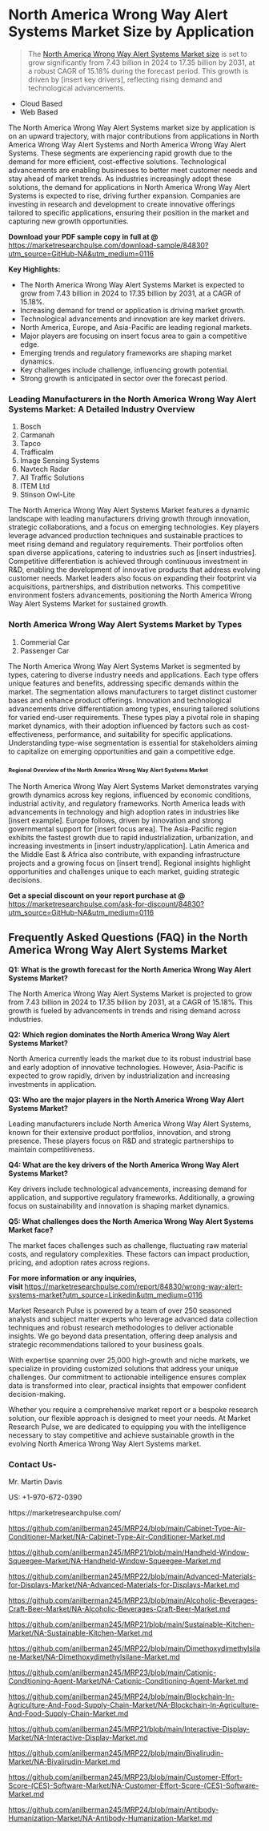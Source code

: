 <h1>North America Wrong Way Alert Systems Market&nbsp;Size by Application</h1><blockquote><p>The <a href="https://marketresearchpulse.com/download-sample/84830?utm_source=GitHub-NA&amp;utm_medium=0116">North America Wrong Way Alert Systems Market size</a> is set to grow significantly from 7.43 billion in 2024 to 17.35 billion by 2031, at a robust CAGR of 15.18% during the forecast period. This growth is driven by [insert key drivers], reflecting rising demand and technological advancements.</p></blockquote><ul><li>Cloud Based<li> Web Based</li></ul><p>The North America Wrong Way Alert Systems market size by application is on an upward trajectory, with major contributions from applications in North America Wrong Way Alert Systems and North America Wrong Way Alert Systems. These segments are experiencing rapid growth due to the demand for more efficient, cost-effective solutions. Technological advancements are enabling businesses to better meet customer needs and stay ahead of market trends. As industries increasingly adopt these solutions, the demand for applications in North America Wrong Way Alert Systems is expected to rise, driving further expansion. Companies are investing in research and development to create innovative offerings tailored to specific applications, ensuring their position in the market and capturing new growth opportunities.</p><p><strong>Download your PDF sample copy in full at @ </strong><a href="https://marketresearchpulse.com/download-sample/84830?utm_source=GitHub-NA&amp;utm_medium=0116">https://marketresearchpulse.com/download-sample/84830?utm_source=GitHub-NA&amp;utm_medium=0116</a></p><p><strong>Key Highlights: </strong></p><ul><li>The North America Wrong Way Alert Systems Market is expected to grow from 7.43 billion in 2024 to 17.35 billion by 2031, at a CAGR of 15.18%.</li><li>Increasing demand for trend or application is driving market growth.</li><li>Technological advancements and innovation are key market drivers.</li><li>North America, Europe, and Asia-Pacific are leading regional markets.</li><li>Major players are focusing on insert focus area to gain a competitive edge.</li><li>Emerging trends and regulatory frameworks are shaping market dynamics.</li><li>Key challenges include challenge, influencing growth potential.</li><li>Strong growth is anticipated in sector over the forecast period.</li></ul><h3>Leading Manufacturers in the North America Wrong Way Alert Systems Market: A Detailed Industry Overview</h3><ol><li>Bosch</li><li>Carmanah</li><li>Tapco</li><li>Trafficalm</li><li>Image Sensing Systems</li><li>Navtech Radar</li><li>All Traffic Solutions</li><li>ITEM Ltd</li><li>Stinson Owl-Lite</li></ol><div class="flex max-w-full flex-col flex-grow"><div class="min-h-8 text-message flex w-full flex-col items-end gap-2 whitespace-normal break-words [.text-message+&amp;]:mt-5" dir="auto" data-message-author-role="assistant" data-message-id="fd8432e4-4910-450d-b182-61b7bfb0a01f" data-message-model-slug="gpt-4o"><div class="flex w-full flex-col gap-1 empty:hidden first:pt-[3px]"><div class="markdown prose w-full break-words dark:prose-invert light"><p>The North America Wrong Way Alert Systems Market features a dynamic landscape with leading manufacturers driving growth through innovation, strategic collaborations, and a focus on emerging technologies. Key players leverage advanced production techniques and sustainable practices to meet rising demand and regulatory requirements. Their portfolios often span diverse applications, catering to industries such as [insert industries]. Competitive differentiation is achieved through continuous investment in R&amp;D, enabling the development of innovative products that address evolving customer needs. Market leaders also focus on expanding their footprint via acquisitions, partnerships, and distribution networks. This competitive environment fosters advancements, positioning the North America Wrong Way Alert Systems Market for sustained growth.</p></div></div></div></div><h3>North America Wrong Way Alert Systems Market by Types</h3><ol><li>Commerial Car<li> Passenger Car</li></ol><div class="flex max-w-full flex-col flex-grow"><div class="min-h-8 text-message flex w-full flex-col items-end gap-2 whitespace-normal break-words [.text-message+&amp;]:mt-5" dir="auto" data-message-author-role="assistant" data-message-id="084470be-0bb7-4664-bddf-5156b4f41249" data-message-model-slug="gpt-4o-mini"><div class="flex w-full flex-col gap-1 empty:hidden first:pt-[3px]"><div class="markdown prose w-full break-words dark:prose-invert light"><p>The North America Wrong Way Alert Systems Market is segmented by types, catering to diverse industry needs and applications. Each type offers unique features and benefits, addressing specific demands within the market. The segmentation allows manufacturers to target distinct customer bases and enhance product offerings. Innovation and technological advancements drive differentiation among types, ensuring tailored solutions for varied end-user requirements. These types play a pivotal role in shaping market dynamics, with their adoption influenced by factors such as cost-effectiveness, performance, and suitability for specific applications. Understanding type-wise segmentation is essential for stakeholders aiming to capitalize on emerging opportunities and gain a competitive edge.</p></div></div></div></div><h3><span style="font-size: 11px;">Regional Overview of the North America Wrong Way Alert Systems Market</span></h3><div class="flex max-w-full flex-col flex-grow"><div class="min-h-8 text-message flex w-full flex-col items-end gap-2 whitespace-normal break-words [.text-message+&amp;]:mt-5" dir="auto" data-message-author-role="assistant" data-message-id="e9038762-ce64-4e30-91c9-9bd413514231" data-message-model-slug="gpt-4o-mini"><div class="flex w-full flex-col gap-1 empty:hidden first:pt-[3px]"><div class="markdown prose w-full break-words dark:prose-invert light"><p>The North America Wrong Way Alert Systems Market demonstrates varying growth dynamics across key regions, influenced by economic conditions, industrial activity, and regulatory frameworks. North America leads with advancements in technology and high adoption rates in industries like [insert example]. Europe follows, driven by innovation and strong governmental support for [insert focus area]. The Asia-Pacific region exhibits the fastest growth due to rapid industrialization, urbanization, and increasing investments in [insert industry/application]. Latin America and the Middle East &amp; Africa also contribute, with expanding infrastructure projects and a growing focus on [insert trend]. Regional insights highlight opportunities and challenges unique to each market, guiding strategic decisions.</p></div></div></div></div><p><strong>Get a special discount on your report purchase at @ </strong><a href="https://marketresearchpulse.com/ask-for-discount/84830?utm_source=GitHub-NA&amp;utm_medium=0116">https://marketresearchpulse.com/ask-for-discount/84830?utm_source=GitHub-NA&amp;utm_medium=0116</a></p><h2>Frequently Asked Questions (FAQ) in the North America Wrong Way Alert Systems Market</h2><p><strong>Q1: What is the growth forecast for the North America Wrong Way Alert Systems Market?</strong></p><p>The North America Wrong Way Alert Systems Market is projected to grow from 7.43 billion in 2024 to 17.35 billion by 2031, at a CAGR of 15.18%. This growth is fueled by advancements in trends and rising demand across industries.</p><p><strong>Q2: Which region dominates the North America Wrong Way Alert Systems Market?</strong></p><p>North America currently leads the market due to its robust industrial base and early adoption of innovative technologies. However, Asia-Pacific is expected to grow rapidly, driven by industrialization and increasing investments in application.</p><p><strong>Q3: Who are the major players in the North America Wrong Way Alert Systems Market?</strong></p><p>Leading manufacturers include North America Wrong Way Alert Systems, known for their extensive product portfolios, innovation, and strong presence. These players focus on R&amp;D and strategic partnerships to maintain competitiveness.</p><p><strong>Q4: What are the key drivers of the North America Wrong Way Alert Systems Market?</strong></p><p>Key drivers include technological advancements, increasing demand for application, and supportive regulatory frameworks. Additionally, a growing focus on sustainability and innovation is shaping market dynamics.</p><p><strong>Q5: What challenges does the North America Wrong Way Alert Systems Market face?</strong></p><p>The market faces challenges such as challenge, fluctuating raw material costs, and regulatory complexities. These factors can impact production, pricing, and adoption rates across regions.</p><p><strong>For more information or any inquiries, visit&nbsp;</strong><a href="https://marketresearchpulse.com/report/84830/wrong-way-alert-systems-market?utm_source=Linkedin&utm_medium=0116">https://marketresearchpulse.com/report/84830/wrong-way-alert-systems-market?utm_source=Linkedin&utm_medium=0116</a></p><p>Market Research Pulse is powered by a team of over 250 seasoned analysts and subject matter experts who leverage advanced data collection techniques and robust research methodologies to deliver actionable insights. We go beyond data presentation, offering deep analysis and strategic recommendations tailored to your business goals.</p><p>With expertise spanning over 25,000 high-growth and niche markets, we specialize in providing customized solutions that address your unique challenges. Our commitment to actionable intelligence ensures complex data is transformed into clear, practical insights that empower confident decision-making.</p><p>Whether you require a comprehensive market report or a bespoke research solution, our flexible approach is designed to meet your needs. At Market Research Pulse, we are dedicated to equipping you with the intelligence necessary to stay competitive and achieve sustainable growth in the evolving North America Wrong Way Alert Systems market.</p><h3><strong>Contact Us-</strong></h3><p>Mr. Martin Davis</p><p>US: +1-970-672-0390</p><p>https://marketresearchpulse.com/</p><p><a href="https://github.com/anilberman245/MRP24/blob/main/Cabinet-Type-Air-Conditioner-Market/NA-Cabinet-Type-Air-Conditioner-Market.md">https://github.com/anilberman245/MRP24/blob/main/Cabinet-Type-Air-Conditioner-Market/NA-Cabinet-Type-Air-Conditioner-Market.md</a></p><p><a href="https://github.com/anilberman245/MRP21/blob/main/Handheld-Window-Squeegee-Market/NA-Handheld-Window-Squeegee-Market.md">https://github.com/anilberman245/MRP21/blob/main/Handheld-Window-Squeegee-Market/NA-Handheld-Window-Squeegee-Market.md</a></p><p><a href="https://github.com/anilberman245/MRP22/blob/main/Advanced-Materials-for-Displays-Market/NA-Advanced-Materials-for-Displays-Market.md">https://github.com/anilberman245/MRP22/blob/main/Advanced-Materials-for-Displays-Market/NA-Advanced-Materials-for-Displays-Market.md</a></p><p><a href="https://github.com/anilberman245/MRP23/blob/main/Alcoholic-Beverages-Craft-Beer-Market/NA-Alcoholic-Beverages-Craft-Beer-Market.md">https://github.com/anilberman245/MRP23/blob/main/Alcoholic-Beverages-Craft-Beer-Market/NA-Alcoholic-Beverages-Craft-Beer-Market.md</a></p><p><a href="https://github.com/anilberman245/MRP21/blob/main/Sustainable-Kitchen-Market/NA-Sustainable-Kitchen-Market.md">https://github.com/anilberman245/MRP21/blob/main/Sustainable-Kitchen-Market/NA-Sustainable-Kitchen-Market.md</a></p><p><a href="https://github.com/anilberman245/MRP22/blob/main/Dimethoxydimethylsilane-Market/NA-Dimethoxydimethylsilane-Market.md">https://github.com/anilberman245/MRP22/blob/main/Dimethoxydimethylsilane-Market/NA-Dimethoxydimethylsilane-Market.md</a></p><p><a href="https://github.com/anilberman245/MRP23/blob/main/Cationic-Conditioning-Agent-Market/NA-Cationic-Conditioning-Agent-Market.md">https://github.com/anilberman245/MRP23/blob/main/Cationic-Conditioning-Agent-Market/NA-Cationic-Conditioning-Agent-Market.md</a></p><p><a href="https://github.com/anilberman245/MRP24/blob/main/Blockchain-In-Agriculture-And-Food-Supply-Chain-Market/NA-Blockchain-In-Agriculture-And-Food-Supply-Chain-Market.md">https://github.com/anilberman245/MRP24/blob/main/Blockchain-In-Agriculture-And-Food-Supply-Chain-Market/NA-Blockchain-In-Agriculture-And-Food-Supply-Chain-Market.md</a></p><p><a href="https://github.com/anilberman245/MRP21/blob/main/Interactive-Display-Market/NA-Interactive-Display-Market.md">https://github.com/anilberman245/MRP21/blob/main/Interactive-Display-Market/NA-Interactive-Display-Market.md</a></p><p><a href="https://github.com/anilberman245/MRP22/blob/main/Bivalirudin-Market/NA-Bivalirudin-Market.md">https://github.com/anilberman245/MRP22/blob/main/Bivalirudin-Market/NA-Bivalirudin-Market.md</a></p><p><a href="https://github.com/anilberman245/MRP23/blob/main/Customer-Effort-Score-(CES)-Software-Market/NA-Customer-Effort-Score-(CES)-Software-Market.md">https://github.com/anilberman245/MRP23/blob/main/Customer-Effort-Score-(CES)-Software-Market/NA-Customer-Effort-Score-(CES)-Software-Market.md</a></p><p><a href="https://github.com/anilberman245/MRP24/blob/main/Antibody-Humanization-Market/NA-Antibody-Humanization-Market.md">https://github.com/anilberman245/MRP24/blob/main/Antibody-Humanization-Market/NA-Antibody-Humanization-Market.md</a></p>
